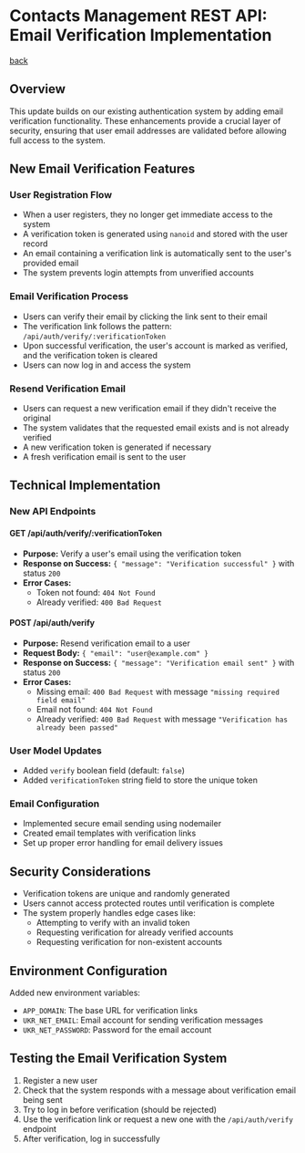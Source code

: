 # Contacts Management REST API: Email Verification Implementation

[back](./README.md)

## Overview

This update builds on our existing authentication system by adding email verification functionality. These enhancements provide a crucial layer of security, ensuring that user email addresses are validated before allowing full access to the system.

## New Email Verification Features

### User Registration Flow

- When a user registers, they no longer get immediate access to the system
- A verification token is generated using `nanoid` and stored with the user record
- An email containing a verification link is automatically sent to the user's provided email
- The system prevents login attempts from unverified accounts

### Email Verification Process

- Users can verify their email by clicking the link sent to their email
- The verification link follows the pattern: `/api/auth/verify/:verificationToken`
- Upon successful verification, the user's account is marked as verified, and the verification token is cleared
- Users can now log in and access the system

### Resend Verification Email

- Users can request a new verification email if they didn't receive the original
- The system validates that the requested email exists and is not already verified
- A new verification token is generated if necessary
- A fresh verification email is sent to the user

## Technical Implementation

### New API Endpoints

#### GET /api/auth/verify/:verificationToken

- **Purpose:** Verify a user's email using the verification token
- **Response on Success:** `{ "message": "Verification successful" }` with status `200`
- **Error Cases:**
  - Token not found: `404 Not Found`
  - Already verified: `400 Bad Request`

#### POST /api/auth/verify

- **Purpose:** Resend verification email to a user
- **Request Body:** `{ "email": "user@example.com" }`
- **Response on Success:** `{ "message": "Verification email sent" }` with status `200`
- **Error Cases:**
  - Missing email: `400 Bad Request` with message `"missing required field email"`
  - Email not found: `404 Not Found`
  - Already verified: `400 Bad Request` with message `"Verification has already been passed"`

### User Model Updates

- Added `verify` boolean field (default: `false`)
- Added `verificationToken` string field to store the unique token

### Email Configuration

- Implemented secure email sending using nodemailer
- Created email templates with verification links
- Set up proper error handling for email delivery issues

## Security Considerations

- Verification tokens are unique and randomly generated
- Users cannot access protected routes until verification is complete
- The system properly handles edge cases like:
  - Attempting to verify with an invalid token
  - Requesting verification for already verified accounts
  - Requesting verification for non-existent accounts

## Environment Configuration

Added new environment variables:

- `APP_DOMAIN`: The base URL for verification links
- `UKR_NET_EMAIL`: Email account for sending verification messages
- `UKR_NET_PASSWORD`: Password for the email account

## Testing the Email Verification System

1. Register a new user
2. Check that the system responds with a message about verification email being sent
3. Try to log in before verification (should be rejected)
4. Use the verification link or request a new one with the `/api/auth/verify` endpoint
5. After verification, log in successfully
